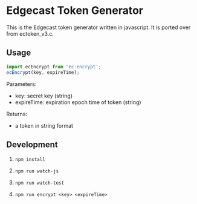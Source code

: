 # Edgecast Token Generator
This is the Edgecast token generator written in javascript.  It is ported over from ectoken_v3.c.

## Usage
```javascript
import ecEncrypt from 'ec-encrypt';
ecEncrypt(key, expireTime);
```

Parameters: 
  * key: secret key (string)
  * expireTime: expiration epoch time of token (string)

Returns: 
  * a token in string format

## Development
1) `npm install`

2) `npm run watch-js`

3) `npm run watch-test`

4) `npm run encrypt <key> <expireTime>`
